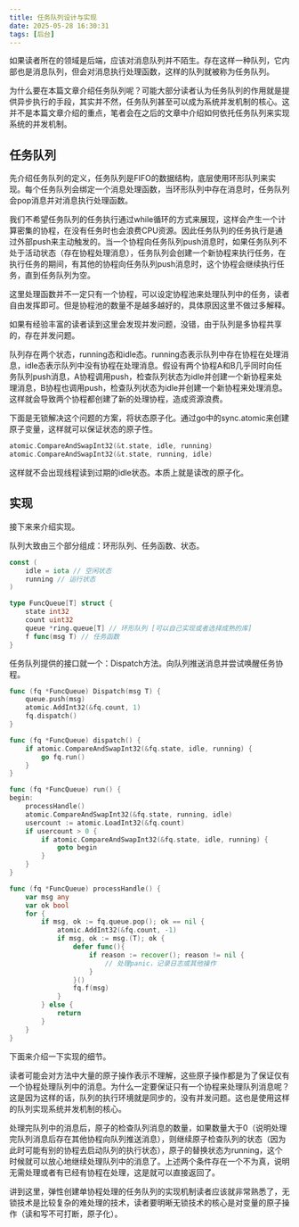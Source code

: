 ```yaml
---
title: 任务队列设计与实现
date: 2025-05-28 16:30:31
tags: [后台]
---
```


如果读者所在的领域是后端，应该对消息队列并不陌生。存在这样一种队列，它内部也是消息队列，但会对消息执行处理函数，这样的队列就被称为任务队列。

为什么要在本篇文章介绍任务队列呢？可能大部分读者认为任务队列的作用就是提供异步执行的手段，其实并不然，任务队列甚至可以成为系统并发机制的核心。这并不是本篇文章介绍的重点，笔者会在之后的文章中介绍如何依托任务队列来实现系统的并发机制。

## 任务队列

先介绍任务队列的定义，任务队列是FIFO的数据结构，底层使用环形队列来实现。每个任务队列会绑定一个消息处理函数，当环形队列中存在消息时，任务队列会pop消息并对消息执行处理函数。

我们不希望任务队列的任务执行通过while循环的方式来展现，这样会产生一个计算密集的协程，在没有任务时也会浪费CPU资源。因此任务队列的任务执行是通过外部push来主动触发的。当一个协程向任务队列push消息时，如果任务队列不处于活动状态（存在协程处理消息），任务队列会创建一个新协程来执行任务，在执行任务的期间，有其他的协程向任务队列push消息时，这个协程会继续执行任务，直到任务队列为空。

这里处理函数并不一定只有一个协程，可以设定协程池来处理队列中的任务，读者自由发挥即可。但是协程池的数量不是越多越好的，具体原因这里不做过多解释。

如果有经验丰富的读者读到这里会发现并发问题，没错，由于队列是多协程共享的，存在并发问题。

队列存在两个状态，running态和idle态。running态表示队列中存在协程在处理消息，idle态表示队列中没有协程在处理消息。假设有两个协程A和B几乎同时向任务队列push消息，A协程调用push，检查队列状态为idle并创建一个新协程来处理消息，B协程也调用push，检查队列状态为idle并创建一个新协程来处理消息。这样就会导致两个协程都创建了新的处理协程，造成资源浪费。

下面是无锁解决这个问题的方案，将状态原子化。通过go中的sync.atomic来创建原子变量，这样就可以保证状态的原子性。

```go
atomic.CompareAndSwapInt32(&t.state, idle, running)
atomic.CompareAndSwapInt32(&t.state, running, idle)
```

这样就不会出现线程读到过期的idle状态。本质上就是读改的原子化。

## 实现
接下来来介绍实现。

队列大致由三个部分组成：环形队列、任务函数、状态。

```go
const (
    idle = iota // 空闲状态
    running // 运行状态
)

type FuncQueue[T] struct {
    state int32
    count uint32 
    queue *ring.queue[T] // 环形队列 [可以自己实现或者选择成熟的库]
    f func(msg T) // 任务函数
}
```

任务队列提供的接口就一个：Dispatch方法。向队列推送消息并尝试唤醒任务协程。

```go
func (fq *FuncQueue) Dispatch(msg T) {
    queue.push(msg)
    atomic.AddInt32(&fq.count, 1)
    fq.dispatch()
}

func (fq *FuncQueue) dispatch() {
    if atomic.CompareAndSwapInt32(&fq.state, idle, running) {
        go fq.run()
    }
}

func (fq *FuncQueue) run() {
begin:
    processHandle()
    atomic.CompareAndSwapInt32(&fq.state, running, idle)
    usercount := atomic.LoadInt32(&fq.count)
    if usercount > 0 {
        if atomic.CompareAndSwapInt32(&fq.state, idle, running) {
            goto begin
        }
    }
}

func (fq *FuncQueue) processHandle() {
    var msg any
    var ok bool
    for {
        if msg, ok := fq.queue.pop(); ok == nil {
            atomic.AddInt32(&fq.count, -1)
            if msg, ok := msg.(T); ok {
                defer func(){
                    if reason := recover(); reason != nil {
                        // 处理panic，记录日志或其他操作
                    }
                }()
                fq.f(msg)
            }
        } else {
            return
        }
    }
}
```

下面来介绍一下实现的细节。

读者可能会对方法中大量的原子操作表示不理解，这些原子操作都是为了保证仅有一个协程处理队列中的消息。为什么一定要保证只有一个协程来处理队列消息呢？这是因为这样的话，队列的执行环境就是同步的，没有并发问题。这也是使用这样的队列实现系统并发机制的核心。

处理完队列中的消息后，原子的检查队列消息的数量，如果数量大于0（说明处理完队列消息后存在其他协程向队列推送消息），则继续原子检查队列的状态（因为此时可能有别的协程去启动队列的执行状态），原子的替换状态为running，这个时候就可以放心地继续处理队列中的消息了。上述两个条件存在一个不为真，说明无需处理或者有已经有协程在处理，这是就可以直接返回了。

讲到这里，弹性创建单协程处理的任务队列的实现机制读者应该就非常熟悉了，无锁技术是比较复杂的难处理的技术，读者要明晰无锁技术的核心是对变量的原子操作（读和写不可打断，原子化）。
